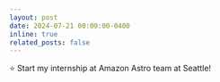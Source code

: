 ```yaml
---
layout: post
date: 2024-07-21 00:00:00-0400
inline: true
related_posts: false
---
```


:star: Start my internship at Amazon Astro team at Seattle!
